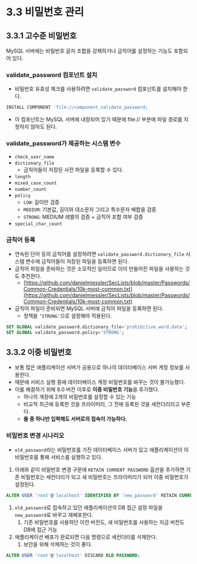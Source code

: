 # 3.3 비밀번호 관리

## 3.3.1 고수준 비밀번호

MySQL 서버에는 비밀번호 글자 조합을 강제하거나 금칙어를 설정하는 기능도 포함되어 있다.

### validate_password 컴포넌트 설치

- 비밀번호 유효성 체크를 사용하려면 `validate_password` 컴포넌트를 설치해야 한다.

```sql
INSTALL COMPONENT 'file://component_validate_password;
```

- 이 컴포넌트는 MySQL 서버에 내장되어 있기 때문에 file:// 부분에 파일 경로를 지정하지 않아도 된다.

### validate_password가 제공하는 시스템 변수

- `check_user_name`
- `dictionary_file`
    - 금칙어들이 저장된 사전 파일을 등록할 수 있다.
- `length`
- `mixed_case_count`
- `number_count`
- `policy`
    - `LOW`: 길이만 검증
    - `MEDIUM`: 기본값, 길이와 대소문자 그리고 특수문자 배합을 검증
    - `STRONG`: MEDIUM 레벨의 검증 + 금칙어 포함 여부 검증
- `special_char_count`

### 금칙어 등록

- 연속된 단어 등의 금칙어를 설정하려면 `validate_password.dictionary_file` 시스템 변수에 금칙어들이 저장된 파일을 등록하면 된다.
- 금칙어 파일을 준비하는 것은 소모적인 일이므로 이미 만들어진 파일을 사용하는 것도 추천한다.
    - [https://github.com/danielmiessler/SecLists/blob/master/Passwords/Common-Credentials/10k-most-common.txt](https://github.com/danielmiessler/SecLists/blob/master/Passwords/Common-Credentials/10k-most-common.txt)
- 금칙어 파일이 준비되면 MySQL 서버에 금칙어 파일을 등록하면 된다.
    - 정책을 `‘STRONG’`으로 설정해야 적용된다.

```sql
SET GLOBAL validate_password.dictionary_file='prohibitive_word.data';
SET GLOBAL validate_password.policy='STRONG';
```

## 3.3.2 이중 비밀번호

- 보통 많은 애플리케이션 서버가 공용으로 하나의 데이터베이스 서버 계정 정보를 사용한다.
- 때문에 서비스 실행 중에 데이터베이스 계정 비밀번호를 바꾸는 것이 불가능했다.
- 이를 해결하기 위해 8.0 버전 이후로 **이중 비밀번호 기능**을 추가했다.
    - 하나의 계정에 2개의 비밀번호를 설정할 수 있는 기능
    - 비교적 최근에 등록한 것을 프라이머리, 그 전에 등록된 것을 세컨더리라고 부른다.
    - **둘 중 하나만 입력해도 서버로의 접속이 가능하다.**

### 비밀번호 변경 시나리오

- `old_password`라는 비밀번호를 가진 데이터베이스 서버가 있고  애플리케이션이 이 비밀번호를 통해 서비스를 실행하고 있다.
1. 아래와 같이 비밀번호 변경 구문에 `RETAIN CURRENT PASSWORD` 옵션을 추가하면 기존 비밀번호는 세컨더리가 되고 새 비밀번호는 프라이머리가 되어 이중 비밀번호가 설정된다.

```sql
ALTER USER 'root'@'localhost' IDENTIFIED BY 'new_password' RETAIN CURRENT PASSWORD;
```

1. `old_password`로 접속하고 있던 애플리케이션의 DB 접근 설정 파일을 `new_password`로 바꾸고 재배포한다.
    1. 기존 비밀번호를 사용하던 이전 버전도, 새 비밀번호를 사용하는 지금 버전도 DB에 접근 가능
2. 애플리케이션 배포가 완료되면 다음 명령으로 세컨더리를 삭제한다.
    1. 보안을 위해 삭제하는 것이 좋다.

```sql
ALTER USER 'root'@'localhost' DISCARD OLD PASSWORD;
```
